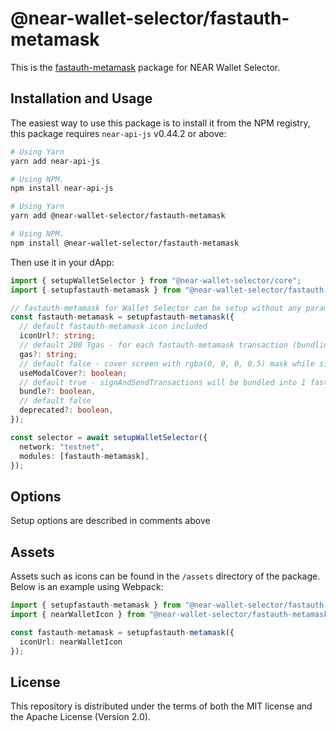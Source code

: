 # @near-wallet-selector/fastauth-metamask

This is the [fastauth-metamask](https://fastauth-metamask.app) package for NEAR Wallet Selector.

## Installation and Usage

The easiest way to use this package is to install it from the NPM registry, this package requires `near-api-js` v0.44.2 or above:

```bash
# Using Yarn
yarn add near-api-js

# Using NPM.
npm install near-api-js
```
```bash
# Using Yarn
yarn add @near-wallet-selector/fastauth-metamask

# Using NPM.
npm install @near-wallet-selector/fastauth-metamask
```

Then use it in your dApp:

```ts
import { setupWalletSelector } from "@near-wallet-selector/core";
import { setupfastauth-metamask } from "@near-wallet-selector/fastauth-metamask";

// fastauth-metamask for Wallet Selector can be setup without any params or it can take one optional param.
const fastauth-metamask = setupfastauth-metamask({
  // default fastauth-metamask icon included
  iconUrl?: string;
  // default 200 Tgas - for each fastauth-metamask transaction (bundling can include multiple "inner" transactions)
  gas?: string; 
  // default false - cover screen with rgba(0, 0, 0, 0.5) mask while signing and awaiting transaction outcome
  useModalCover?: boolean;
  // default true - signAndSendTransactions will be bundled into 1 fastauth-metamask TX
  bundle?: boolean,
  // default false
  deprecated?: boolean,
});

const selector = await setupWalletSelector({
  network: "testnet",
  modules: [fastauth-metamask],
});
```

## Options

Setup options are described in comments above

## Assets

Assets such as icons can be found in the `/assets` directory of the package. Below is an example using Webpack:

```ts
import { setupfastauth-metamask } from "@near-wallet-selector/fastauth-metamask";
import { nearWalletIcon } from "@near-wallet-selector/fastauth-metamask/assets/icons";

const fastauth-metamask = setupfastauth-metamask({
  iconUrl: nearWalletIcon
});
```

## License

This repository is distributed under the terms of both the MIT license and the Apache License (Version 2.0).
